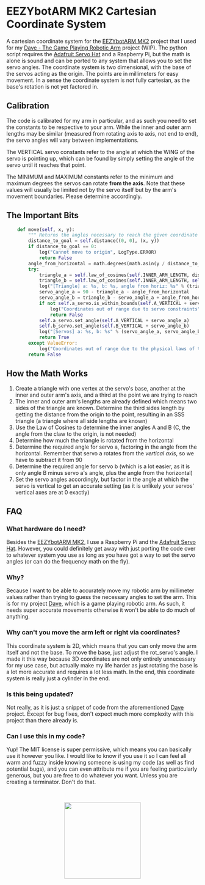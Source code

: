 
# EEZYbotARM MK2 Cartesian Coordinate System
A cartesian coordinate system for the [EEZYbotARM MK2](https://www.thingiverse.com/thing:1454048) project that I used for my [Dave - The Game Playing Robotic Arm](https://github.com/IdreesInc/Dave) project (WIP). The python script requires the [Adafruit Servo Hat](https://www.adafruit.com/product/2327) and a Raspberry Pi, but the math is alone is sound and can be ported to any system that allows you to set the servo angles.
The coordinate system is two dimensional, with the base of the servos acting as the origin. The points are in millimeters for easy movement. In a sense the coordinate system is not fully cartesian, as the base's rotation is not yet factored in.

## Calibration
The code is calibrated for my arm in particular, and as such you need to set the constants to be respective to your arm. While the inner and outer arm lengths may be similar (measured from rotating axis to axis, not end to end), the servo angles will vary between implementations. 

The VERTICAL servo constants refer to the angle at which the WING of the servo is pointing up, which can be found by simply setting the angle of the servo until it reaches that point. 

The MINIMUM and MAXIMUM constants refer to the minimum and maximum degrees the servos can rotate **from the axis**. Note that these values will usually be limited not by the servo itself but by the arm's movement boundaries. Please determine accordingly.

## The Important Bits
``` python
    def move(self, x, y):
        """ Returns the angles necessary to reach the given coordinate point """
        distance_to_goal = self.distance((0, 0), (x, y))
        if distance_to_goal == 0:
            log("Cannot move to origin", LogType.ERROR)
            return False
        angle_from_horizontal = math.degrees(math.asin(y / distance_to_goal))
        try:
            triangle_a = self.law_of_cosines(self.INNER_ARM_LENGTH, distance_to_goal, self.OUTER_ARM_LENGTH)
            triangle_b = self.law_of_cosines(self.INNER_ARM_LENGTH, self.OUTER_ARM_LENGTH, distance_to_goal)
            log("[Triangle] a: %s, b: %s, angle from horiz: %s" % (triangle_a, triangle_b, angle_from_horizontal), LogType.DEBUG)
            servo_angle_a = 90 - triangle_a - angle_from_horizontal
            servo_angle_b = triangle_b - servo_angle_a + angle_from_horizontal
            if not self.a_servo.is_within_bounds(self.A_VERTICAL + servo_angle_a) or not self.b_servo.is_within_bounds(self.B_VERTICAL + servo_angle_b):
                log("Coordinates out of range due to servo constraints", LogType.ERROR)
                return False
            self.a_servo.set_angle(self.A_VERTICAL + servo_angle_a)
            self.b_servo.set_angle(self.B_VERTICAL + servo_angle_b)
            log("[Servos] a: %s, b: %s" % (servo_angle_a, servo_angle_b), LogType.DEBUG)
            return True
        except ValueError:
            log("Coordinates out of range due to the physical laws of the universe", LogType.ERROR)
        return False
```

## How the Math Works
1. Create a triangle with one vertex at the servo's base, another at the inner and outer arm's axis, and a third at the point we are trying to reach
2. The inner and outer arm's lengths are already defined which means two sides of the triangle are known. Determine the third sides length by getting the distance from the origin to the point, resulting in an SSS triangle (a triangle where all side lengths are known)
3. Use the Law of Cosines to determine the inner angles A and B (C, the angle from the claw to the origin, is not needed)
4. Determine how much the triangle is rotated from the horizontal
5. Determine the required angle for servo a, factoring in the angle from the horizontal. Remember that servo a rotates from the _vertical axis_, so we have to subtract it from 90
6. Determine the required angle for servo b (which is a lot easier, as it is only angle B minus servo a's angle, plus the angle from the horizontal)
7. Set the servo angles accordingly, but factor in the angle at which the servo is vertical to get an accurate setting (as it is unlikely your servos' vertical axes are at 0 exactly)

## FAQ
### What hardware do I need?
Besides the [EEZYbotARM MK2](https://www.thingiverse.com/thing:1454048), I use a Raspberry Pi and the [Adafruit Servo Hat](https://www.adafruit.com/product/2327). However, you could definitely get away with just porting the code over to whatever system you use as long as you have got a way to set the servo angles (or can do the frequency math on the fly).
### Why?
Because I want to be able to accurately move my robotic arm by millimeter values rather than trying to guess the necessary angles to set the arm. This is for my project [Dave](https://github.com/IdreesInc/Dave), which is a game playing robotic arm. As such, it needs super accurate movements otherwise it won't be able to do much of anything.
### Why can't you move the arm left or right via coordinates?
This coordinate system is 2D, which means that you can only move the arm itself and not the base. To move the base, just adjust the rot_servo's angle. I made it this way because 3D coordinates are not only entirely unnecessary for my use case, but actually make my life harder as just rotating the base is a lot more accurate and requires a lot less math. In the end, this coordinate system is really just a cylinder in the end.
### Is this being updated?
Not really, as it is just a snippet of code from the aforementioned [Dave](https://github.com/IdreesInc/Dave) project. Except for bug fixes, don't expect much more complexity with this project than there already is.
### Can I use this in my code?
Yup! The MIT license is super permissive, which means you can basically use it however you like. I would like to know if you use it so I can feel all warm and fuzzy inside knowing someone is using my code (as well as find potential bugs), and you can even attribute me if you are feeling particularly generous, but you are free to do whatever you want. Unless you are creating a terminator. Don't do that.

<br/>
<p align="center"><a href="http://idreesinc.com"><img src="http://idreesinc.com/images/logo_transparent.png" width=200 height=200></a></p>
